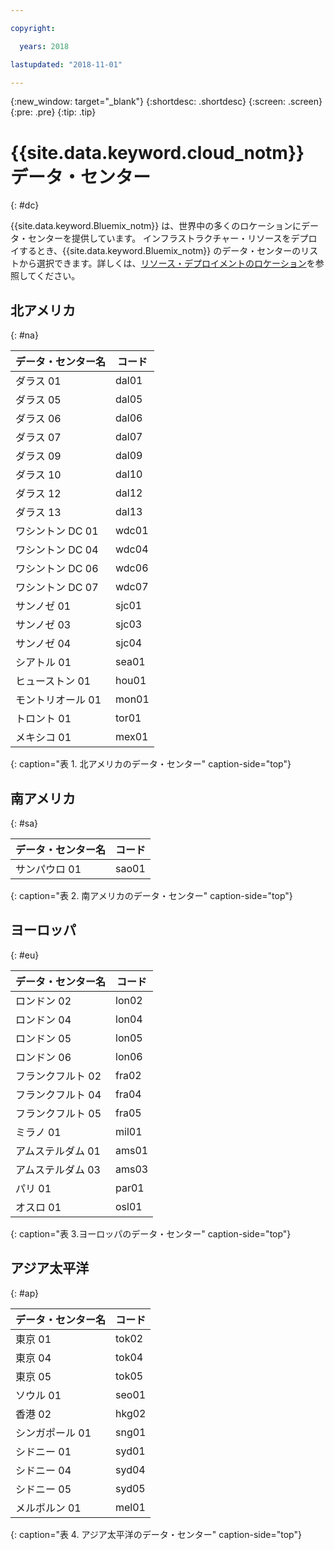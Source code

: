 ```yaml
---

copyright:

  years: 2018

lastupdated: "2018-11-01"

---
```


{:new_window: target="_blank"}
{:shortdesc: .shortdesc}
{:screen: .screen}
{:pre: .pre}
{:tip: .tip}

# {{site.data.keyword.cloud_notm}} データ・センター
{: #dc}

{{site.data.keyword.Bluemix_notm}} は、世界中の多くのロケーションにデータ・センターを提供しています。 インフラストラクチャー・リソースをデプロイするとき、{{site.data.keyword.Bluemix_notm}} のデータ・センターのリストから選択できます。詳しくは、[リソース・デプロイメントのロケーション](ha-regions.html)を参照してください。

## 北アメリカ
{: #na}

| データ・センター名 | コード |
|----------|---------|
|ダラス 01|dal01|
|ダラス 05|dal05|
|ダラス 06|dal06|
|ダラス 07|dal07|
|ダラス 09|dal09|
|ダラス 10|dal10|
|ダラス 12|dal12|
|ダラス 13|dal13|
|ワシントン DC 01|wdc01|
|ワシントン DC 04|wdc04|
|ワシントン DC 06|wdc06|
|ワシントン DC 07|wdc07|
|サンノゼ 01|sjc01|
|サンノゼ 03|sjc03|
|サンノゼ 04|sjc04|
|シアトル 01|sea01|
|ヒューストン 01|hou01|
|モントリオール 01|mon01|
|トロント 01|tor01|
|メキシコ 01|mex01|
{: caption="表 1. 北アメリカのデータ・センター" caption-side="top"}

## 南アメリカ
{: #sa}

| データ・センター名 | コード |
|----------|---------|
|サンパウロ 01|sao01|
{: caption="表 2. 南アメリカのデータ・センター" caption-side="top"}

## ヨーロッパ
{: #eu}

| データ・センター名 | コード |
|----------|---------|
|ロンドン 02|lon02|
|ロンドン 04|lon04|
|ロンドン 05|lon05|
|ロンドン 06|lon06|
|フランクフルト 02|fra02|
|フランクフルト 04|fra04|
|フランクフルト 05|fra05|
|ミラノ 01|mil01|
|アムステルダム 01|ams01|
|アムステルダム 03|ams03|
|パリ 01|par01|
|オスロ 01|osl01|
{: caption="表 3.ヨーロッパのデータ・センター" caption-side="top"}

## アジア太平洋
{: #ap}

| データ・センター名 | コード |
|----------|---------|
|東京 01|tok02|
|東京 04|tok04|
|東京 05|tok05|
|ソウル 01|seo01|
|香港 02|hkg02|
|シンガポール 01|sng01|
|シドニー 01|syd01|
|シドニー 04|syd04|
|シドニー 05|syd05|
|メルボルン 01|mel01|
{: caption="表 4. アジア太平洋のデータ・センター" caption-side="top"}
